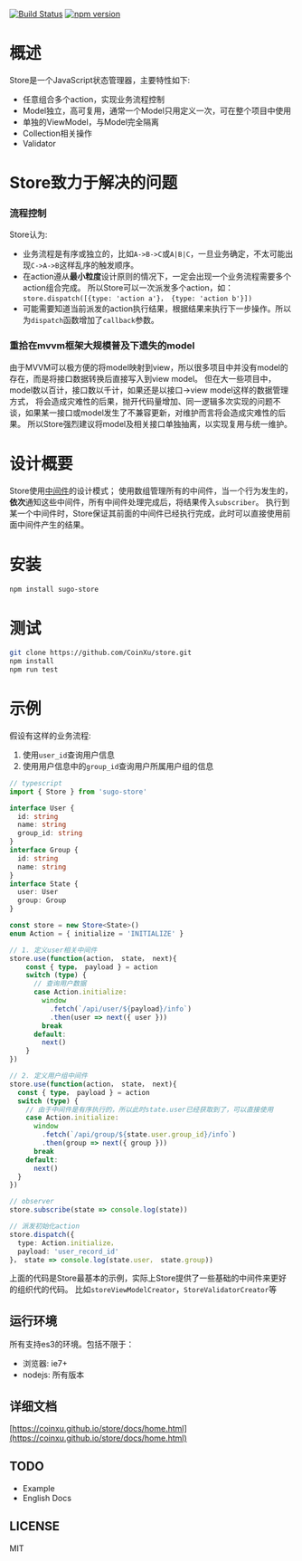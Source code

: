 [![Build Status](https://travis-ci.org/CoinXu/store.svg?branch=master)](https://travis-ci.org/CoinXu/store)
[![npm version](https://badge.fury.io/js/sugo-store.svg)](https://badge.fury.io/js/sugo-store)

# 概述
Store是一个JavaScript状态管理器，主要特性如下:
+ 任意组合多个action，实现业务流程控制
+ Model独立，高可复用，通常一个Model只用定义一次，可在整个项目中使用
+ 单独的ViewModel，与Model完全隔离
+ Collection相关操作
+ Validator

# Store致力于解决的问题
### 流程控制
Store认为:

+ 业务流程是有序或独立的，比如`A->B->C`或`A|B|C`，一旦业务确定，不太可能出现`C->A->B`这样乱序的触发顺序。
+ 在action遵从**最小粒度**设计原则的情况下，一定会出现一个业务流程需要多个action组合完成。
  所以Store可以一次派发多个action，如：`store.dispatch([{type: 'action a'}， {type: 'action b'}])`
+ 可能需要知道当前派发的action执行结果，根据结果来执行下一步操作。所以为`dispatch`函数增加了`callback`参数。

### 重拾在mvvm框架大规模普及下遗失的model
由于MVVM可以极方便的将model映射到view，所以很多项目中并没有model的存在，而是将接口数据转换后直接写入到view model。
但在大一些项目中，model数以百计，接口数以千计，如果还是以接口->view model这样的数据管理方式，
将会造成灾难性的后果，抛开代码量增加、同一逻辑多次实现的问题不谈，如果某一接口或model发生了不兼容更新，对维护而言将会造成灾难性的后果。
所以Store强烈建议将model及相关接口单独抽离，以实现复用与统一维护。

# 设计概要
Store使用[中间件](https://coinxu.github.io/store/docs/store.html#中间件)的设计模式；
使用数组管理所有的中间件，当一个行为发生的，**依次**通知这些中间件，所有中间件处理完成后，将结果传入`subscriber`。
执行到某一个中间件时，Store保证其前面的中间件已经执行完成，此时可以直接使用前面中间件产生的结果。

# 安装
```bash
npm install sugo-store
```

# 测试
```bash
git clone https://github.com/CoinXu/store.git
npm install
npm run test
```

# 示例
假设有这样的业务流程:

1. 使用`user_id`查询用户信息
2. 使用用户信息中的`group_id`查询用户所属用户组的信息

```ts
// typescript
import { Store } from 'sugo-store'

interface User {
  id: string
  name: string
  group_id: string
}
interface Group {
  id: string
  name: string
}
interface State {
  user: User
  group: Group
}

const store = new Store<State>()
enum Action = { initialize = 'INITIALIZE' }

// 1. 定义user相关中间件
store.use(function(action， state， next){
    const { type， payload } = action
    switch (type) {
      // 查询用户数据
      case Action.initialize:
        window
          .fetch(`/api/user/${payload}/info`)
          .then(user => next({ user }))
        break
      default:
        next()
    }
})

// 2. 定义用户组中间件
store.use(function(action， state， next){
  const { type， payload } = action
  switch (type) {
    // 由于中间件是有序执行的，所以此时state.user已经获取到了，可以直接使用
    case Action.initialize:
      window
        .fetch(`/api/group/${state.user.group_id}/info`)
        .then(group => next({ group }))
      break
    default:
      next()
  }
})

// observer
store.subscribe(state => console.log(state))

// 派发初始化action
store.dispatch({
  type: Action.initialize，
  payload: 'user_record_id'
}， state => console.log(state.user， state.group))
```
上面的代码是Store最基本的示例，实际上Store提供了一些基础的中间件来更好的组织代的代码。
比如`storeViewModelCreator`，`StoreValidatorCreator`等

## 运行环境
所有支持es3的环境。包括不限于：
+ 浏览器: ie7+
+ nodejs: 所有版本

## 详细文档
[https://coinxu.github.io/store/docs/home.html](https://coinxu.github.io/store/docs/home.html)

## TODO
+ Example
+ English Docs

## LICENSE
MIT
